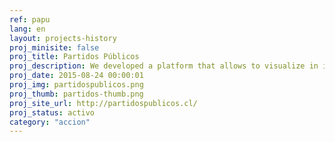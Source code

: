 ```yaml
---
ref: papu
lang: en
layout: projects-history
proj_minisite: false
proj_title: Partidos Públicos
proj_description: We developed a platform that allows to visualize in innovative ways public information about political parties in a friendly, understandable way.
proj_date: 2015-08-24 00:00:01
proj_img: partidospublicos.png
proj_thumb: partidos-thumb.png
proj_site_url: http://partidospublicos.cl/
proj_status: activo
category: "accion"
---
```

